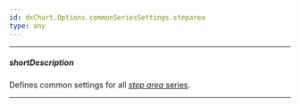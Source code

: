 ```yaml
---
id: dxChart.Options.commonSeriesSettings.steparea
type: any
---
```

---
##### shortDescription
Defines common settings for all [*step area* series](/api-reference/20%20Data%20Visualization%20Widgets/dxChart/5%20Series%20Types/StepAreaSeries '/Documentation/ApiReference/UI_Components/dxChart/Series_Types/StepAreaSeries/').

---
